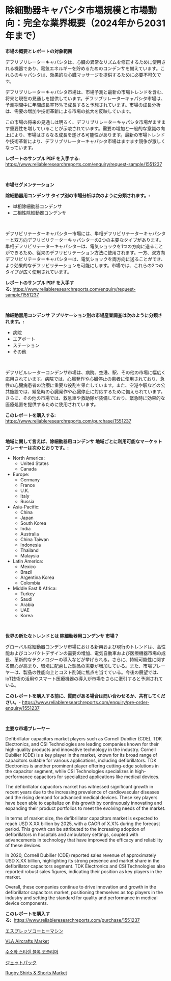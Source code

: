 <p><h1>除細動器キャパシタ市場規模と市場動向：完全な業界概要（2024年から2031年まで）</h1></p><p><strong>市場の概要とレポートの対象範囲</strong></p>
<p><p>デフリブリレーターキャパシタは、心臓の異常なリズムを修正するために使用される機器であり、電気エネルギーを貯めるためのコンデンサを備えています。これらのキャパシタは、効果的な心臓マッサージを提供するために必要不可欠です。</p><p>デフリブリレーターキャパシタ市場は、市場予測と最新の市場トレンドを含む、将来と現在の見通しを提供しています。デフリブリレーターキャパシタ市場は、予測期間中に年間成長率15%で成長すると予想されています。市場の成長分析は、需要の増加や技術革新による市場の拡大を反映しています。</p><p>この市場の将来の見通しは明るく、デフリブリレーターキャパシタ市場がますます重要性を増していることが示唆されています。需要の増加と一般的な意識の向上により、市場はさらなる成長を遂げる可能性があります。最新の市場トレンドや技術革新により、デフリブリレーターキャパシタ市場はますます競争が激しくなっています。</p></p>
<p><strong>レポートのサンプル PDF を入手する:</strong> <a href="https://www.reliableresearchreports.com/enquiry/request-sample/1551237">https://www.reliableresearchreports.com/enquiry/request-sample/1551237</a></p>
<p>&nbsp;</p>
<p><strong>市場セグメンテーション</strong></p>
<p><strong>除細動器用コンデンサ タイプ別の市場分析は次のように分類されます。:</strong></p>
<p><ul><li>単相除細動器コンデンサ</li><li>二相性除細動器コンデンサ</li></ul></p>
<p>&nbsp;</p>
<p><p>デフリビリテーターキャパシター市場には、単相デフリビリテーターキャパシターと双方向デフリビリテーターキャパシターの2つの主要なタイプがあります。単相デフリビリテーターキャパシターは、電気ショックを1つの方向に送ることができるため、従来のデフリビリテーション方法に使用されます。一方、双方向デフリビリテーターキャパシターは、電気ショックを両方向に送ることができ、より効果的なデフリビリテーションを可能にします。市場では、これらの2つのタイプが広く使用されています。</p></p>
<p><strong>レポートのサンプル PDF を入手する:</strong>&nbsp;<a href="https://www.reliableresearchreports.com/enquiry/request-sample/1551237">https://www.reliableresearchreports.com/enquiry/request-sample/1551237</a></p>
<p>&nbsp;</p>
<p><strong> 除細動器用コンデンサ アプリケーション別の市場産業調査は次のように分類されます。:</strong></p>
<p><ul><li>病院</li><li>エアポート</li><li>ステーション</li><li>その他</li></ul></p>
<p>&nbsp;</p>
<p><p>デフリビルレーターコンデンサ市場は、病院、空港、駅、その他の市場に幅広く応用されています。病院では、心臓発作や心臓停止の患者に使用されており、急性の心臓病患者の治療に重要な役割を果たしています。また、空港や駅などの公共施設では、緊急時の心臓発作や心臓停止に対応するために備えられています。さらに、その他の市場では、救急車や救助隊が装備しており、緊急時に効果的な医療処置を提供するために使用されています。</p></p>
<p><strong>このレポートを購入する:</strong>&nbsp; <a href="https://www.reliableresearchreports.com/purchase/1551237">https://www.reliableresearchreports.com/purchase/1551237</a></p>
<p>&nbsp;</p>
<p><strong>地域に関して言えば、除細動器用コンデンサ 地域ごとに利用可能なマーケットプレーヤーは次のとおりです。:</strong></p>
<p><ul>
    <li>
        North America:
        <ul>
            <li>United States</li>
            <li>Canada</li>
        </ul>
    </li>
    <li>
        Europe:
        <ul>
            <li>Germany</li>
            <li>France</li>
            <li>U.K.</li>
            <li>Italy</li>
            <li>Russia</li>
        </ul>
    </li>
    <li>
        Asia-Pacific:
        <ul>
            <li>China</li>
            <li>Japan</li>
            <li>South Korea</li>
            <li>India</li>
            <li>Australia</li>
            <li>China Taiwan</li>
            <li>Indonesia</li>
            <li>Thailand</li>
            <li>Malaysia</li>
        </ul>
    </li>
    <li>
        Latin America:
        <ul>
            <li>Mexico</li>
            <li>Brazil</li>
            <li>Argentina Korea</li>
            <li>Colombia</li>
        </ul>
    </li>
    <li>
        Middle East & Africa:
        <ul>
            <li>Turkey</li>
            <li>Saudi</li>
            <li>Arabia</li>
            <li>UAE</li>
            <li>Korea</li>
        </ul>
    </li>
    </ul></p>
<p>&nbsp;</p>
<p><strong>世界の新たなトレンドとは 除細動器用コンデンサ 市場？</strong></p>
<p><p>グローバル除細動器コンデンサ市場における新興および現行のトレンドは、高性能およびコンパクトデザインの需要の増加、電気自動車および医療機器市場の成長、革新的なテクノロジーの導入などが挙げられる。さらに、持続可能性に関する関心が高まり、環境に配慮した製品の需要が増加している。また、市場プレーヤーは、製品の性能向上とコスト削減に焦点を当てている。今後の展望では、IoT技術の活用やスマート医療機器の導入が市場をさらに牽引すると予測されている。</p></p>
<p><strong>このレポートを購入する前に、質問がある場合は問い合わせるか、共有してください。</strong>- <a href="https://www.reliableresearchreports.com/enquiry/pre-order-enquiry/1551237">https://www.reliableresearchreports.com/enquiry/pre-order-enquiry/1551237</a></p>
<p>&nbsp;</p>
<p><strong>主要な市場プレーヤー</strong></p>
<p><p>Defibrillator capacitors market players such as Cornell Dubilier (CDE), TDK Electronics, and CSI Technologies are leading companies known for their high-quality products and innovative technology in the industry. Cornell Dubilier (CDE) is a key player in the market, known for its broad range of capacitors suitable for various applications, including defibrillators. TDK Electronics is another prominent player offering cutting-edge solutions in the capacitor segment, while CSI Technologies specializes in high-performance capacitors for specialized applications like medical devices.</p><p>The defibrillator capacitors market has witnessed significant growth in recent years due to the increasing prevalence of cardiovascular diseases and the rising demand for advanced medical devices. These key players have been able to capitalize on this growth by continuously innovating and expanding their product portfolios to meet the evolving needs of the market.</p><p>In terms of market size, the defibrillator capacitors market is expected to reach USD X.XX billion by 2025, with a CAGR of X.X% during the forecast period. This growth can be attributed to the increasing adoption of defibrillators in hospitals and ambulatory settings, coupled with advancements in technology that have improved the efficacy and reliability of these devices.</p><p>In 2020, Cornell Dubilier (CDE) reported sales revenue of approximately USD X.XX billion, highlighting its strong presence and market share in the defibrillator capacitors segment. TDK Electronics and CSI Technologies also reported robust sales figures, indicating their position as key players in the market.</p><p>Overall, these companies continue to drive innovation and growth in the defibrillator capacitors market, positioning themselves as top players in the industry and setting the standard for quality and performance in medical device components.</p></p>
<p><strong>このレポートを購入する:</strong>&nbsp;&nbsp;<a href="https://www.reliableresearchreports.com/purchase/1551237">https://www.reliableresearchreports.com/purchase/1551237</a></p>
<p><p><a href="https://medium.com/@alyle7648/%E3%82%A8%E3%82%B9%E3%83%97%E3%83%AC%E3%83%83%E3%82%BD%E3%82%B3%E3%83%BC%E3%83%92%E3%83%BC%E3%83%9E%E3%82%B7%E3%83%B3%E5%B8%82%E5%A0%B4-2031%E5%B9%B4%E3%81%BE%E3%81%A7%E3%81%AE%E6%88%90%E5%8A%9F%E3%81%97%E3%81%9F%E3%83%93%E3%82%B8%E3%83%8D%E3%82%B9%E6%88%A6%E7%95%A5%E3%81%AE%E9%8D%B5%E3%82%92%E4%BA%88%E6%B8%AC-458b7d1ee394">エスプレッソコーヒーマシン</a></p><p><a href="https://issuu.com/reportprime-2/docs/vla-aircrafts-market-size-2030.pptx">VLA Aircrafts Market</a></p><p><a href="https://medium.com/@jerrodhilll68/%EC%88%98%EC%86%8C%ED%99%94-%EC%8A%A4%ED%8B%B0%EB%A0%8C%EA%B3%84-%EB%B8%94%EB%A1%9D-%EA%B3%B5%EC%A4%91%ED%95%A9%EC%B2%B4-%EC%8B%9C%EC%9E%A5-%EC%A0%90%EC%9C%A0%EC%9C%A8-%EB%B3%80%ED%99%94-%EB%B0%8F-%EC%8B%9C%EC%9E%A5-%EC%84%B1%EC%9E%A5-%ED%8A%B8%EB%A0%8C%EB%93%9C-2024-2031-34f38a1f8962">수소화 스티렌 블록 코폴리머</a></p><p><a href="https://github.com/bevdtkn4419963/Market-Research-Report-List-1/blob/main/90454157008.md">ジェットパック</a></p><p><a href="https://github.com/prosalinda88/Market-Research-Report-List-3/blob/main/rugby-shirts-shorts-market.md">Rugby Shirts & Shorts Market</a></p></p>
